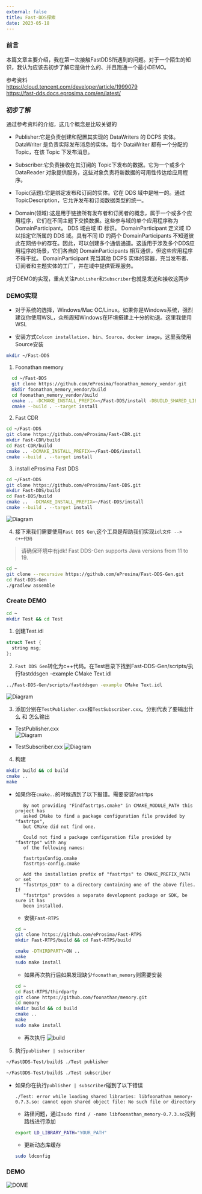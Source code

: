 ```yaml
---
external: false
title: Fast-DDS探索
date: 2023-05-18
---
```


### 前言

本篇文章主要介绍，我在第一次接触FastDDS所遇到的问题。对于一个陌生的知识，我认为应该去初步了解它是做什么的、并且跑通一个最小DEMO。

参考资料  
https://cloud.tencent.com/developer/article/1999079  
https://fast-dds.docs.eprosima.com/en/latest/

### 初步了解

通过参考资料的介绍，这几个概念是比较关键的

- Publisher:它是负责创建和配置其实现的 DataWriters 的 DCPS 实体。 DataWriter 是负责实际发布消息的实体。每个 DataWriter 都有一个分配的 Topic，在该 Topic 下发布消息。

- Subscriber:它负责接收在其订阅的 Topic下发布的数据。它为一个或多个 DataReader 对象提供服务，这些对象负责将新数据的可用性传达给应用程序。

- Topic(话题):它是绑定发布和订阅的实体。它在 DDS 域中是唯一的。通过TopicDescription，它允许发布和订阅数据类型的统一。

- Domain(领域):这是用于链接所有发布者和订阅者的概念，属于一个或多个应用程序，它们在不同主题下交换数据。这些参与域的单个应用程序称为 DomainParticipant。 DDS 域由域 ID 标识。 DomainParticipant 定义域 ID 以指定它所属的 DDS 域。具有不同 ID 的两个 DomainParticipants 不知道彼此在网络中的存在。因此，可以创建多个通信通道。这适用于涉及多个DDS应用程序的场景，它们各自的 DomainParticipants 相互通信，但这些应用程序不得干扰。 DomainParticipant 充当其他 DCPS 实体的容器，充当发布者、订阅者和主题实体的工厂，并在域中提供管理服务。

对于DEMO的实现，重点关注``Publisher``和``Subscriber``也就是发送和接收这两步

### DEMO实现

-  对于系统的选择，Windows/Mac OC/Linux。如果你是Windows系统，强烈建议你使用WSL，众所周知Windows在环境搭建上十分的劝退。这里我使用WSL

-  安装方式``Colcon installation``、``bin``、``Source``、``docker image``。这里我使用Source安装

```bash
mkdir ~/Fast-DDS
```

1. Foonathan memory

```bash
  cd ~/Fast-DDS
  git clone https://github.com/eProsima/foonathan_memory_vendor.git
  mkdir foonathan_memory_vendor/build
  cd foonathan_memory_vendor/build
  cmake .. -DCMAKE_INSTALL_PREFIX=~/Fast-DDS/install -DBUILD_SHARED_LIBS=ON
  cmake --build . --target install
```

2. Fast CDR

```bash
cd ~/Fast-DDS
git clone https://github.com/eProsima/Fast-CDR.git
mkdir Fast-CDR/build
cd Fast-CDR/build
cmake .. -DCMAKE_INSTALL_PREFIX=~/Fast-DDS/install
cmake --build . --target install
```

3. install eProsima Fast DDS

```bash
cd ~/Fast-DDS
git clone https://github.com/eProsima/Fast-DDS.git
mkdir Fast-DDS/build
cd Fast-DDS/build
cmake ..  -DCMAKE_INSTALL_PREFIX=~/Fast-DDS/install
cmake --build . --target install
```

![Diagram](/assets/fastdds/install.png)

4. 接下来我们需要使用``Fast DDS Gen``,这个工具是帮助我们实现``idl文件 --> c++代码``
> 请确保环境中有jdk! Fast DDS-Gen supports Java versions from 11 to 19.

```bash
cd ~
git clone --recursive https://github.com/eProsima/Fast-DDS-Gen.git
cd Fast-DDS-Gen
./gradlew assemble
```

### Create DEMO

```bash
cd ~
mkdir Test && cd Test
```
1. 创建Test.idl  

```c++
struct Test {
  string msg;
};
```

2.  ``Fast DDS Gen``转化为c++代码。在Test目录下找到Fast-DDS-Gen/scripts/执行fastddsgen -example CMake Text.idl

```bash
../Fast-DDS-Gen/scripts/fastddsgen -example CMake Text.idl
```
![Diagram](/assets/fastdds/gen.png)

3. 添加分别在``TestPublisher.cxx``和``TestSubscriber.cxx``。分别代表了要输出什么 和 怎么输出

  - TestPublisher.cxx  
  ![Diagram](/assets/fastdds/Pub.png)

  - TestSubscriber.cxx
  ![Diagram](/assets/fastdds/Sub.png)

4. 构建

```bash
mkdir build && cd build
cmake ..
make
```

  - 如果你在``cmake..``的时候遇到了以下报错。需要安装fastrtps
    ```text
       By not providing "Findfastrtps.cmake" in CMAKE_MODULE_PATH this project has
       asked CMake to find a package configuration file provided by "fastrtps",
       but CMake did not find one.

       Could not find a package configuration file provided by "fastrtps" with any
       of the following names:

       fastrtpsConfig.cmake
       fastrtps-config.cmake

       Add the installation prefix of "fastrtps" to CMAKE_PREFIX_PATH or set
       "fastrtps_DIR" to a directory containing one of the above files.  If
       "fastrtps" provides a separate development package or SDK, be sure it has
       been installed.
    ```
    - 安装``Fast-RTPS``

    ```bash
    cd ~
    git clone https://github.com/eProsima/Fast-RTPS
    mkdir Fast-RTPS/build && cd Fast-RTPS/build

    cmake -DTHIRDPARTY=ON ..
    make
    sudo make install
    ```

    - 如果再次执行后如果发现缺少``foonathan_memory``则需要安装

    ```bash
    cd ~
    cd Fast-RTPS/thirdparty
    git clone https://github.com/foonathan/memory.git
    cd memory
    mkdir build && cd build
    cmake ..
    make
    sudo make install
    ```

    - 再次执行
    ![build](/assets/fastdds/test-build.png)   

5. 执行``publisher | subscriber``

```bash
~/FastDDS-Test/build$ ./Test publisher
```
```bash
~/FastDDS-Test/build$ ./Test subscriber
```

- 如果你在执行``publisher | subscriber``碰到了以下错误
  
  ```text
  ./Test: error while loading shared libraries: libfoonathan_memory-0.7.3.so: cannot open shared object file: No such file or directory
  ```

  - 路径问题，通过``sudo find / -name libfoonathan_memory-0.7.3.so``找到路线进行添加

  ```bash
  export LD_LIBRARY_PATH="YOUR_PATH"
  ```
  
  - 更新动态库缓存
  ```bash
  sudo ldconfig
  ``` 

### DEMO

![DOME](/assets/fastdds/Pub-Sub.png)